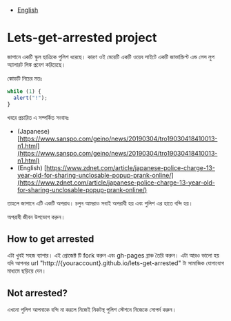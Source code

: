 - [English](README.md)

# Lets-get-arrested project

জাপানে একটি স্কুল ছাত্রিকে পুলিশ ধরেছে। কারণ ওই মেয়েটি একটি ওয়েব সাইটে একটি জাভাস্ক্রিপ্ট এন্ড লেস লুপ অ্যালারট লিঙ্ক প্রবেশ করিয়েছে।

কোডটি নিচের মতঃ

```js
while (1) {
  alert("!");
}
```

খবরে প্রচারিত এ সম্পর্কিত সংবাদঃ

- (Japanese) [https://www.sanspo.com/geino/news/20190304/tro19030418410013-n1.html](https://www.sanspo.com/geino/news/20190304/tro19030418410013-n1.html)
- (English) [https://www.zdnet.com/article/japanese-police-charge-13-year-old-for-sharing-unclosable-popup-prank-online/](https://www.zdnet.com/article/japanese-police-charge-13-year-old-for-sharing-unclosable-popup-prank-online/)

তাহলে জাপানে এটি একটি অপরাধ। চলুন আমরাও সবাই অপরাধী হয় এবং পুলিশ এর হাতে বন্দি হয়।

অপরাধী জীবন উপভোগ করুন।

## How to get arrested

এটা খুবই সহজ ব্যাপার। এই প্রোজেক্ট টি fork করুন এবং gh-pages ব্রাঞ্চ তৈরি করুন। এটা আরও ভালো হয় যদি আপনার url "http://{youraccount}.github.io/lets-get-arrested" টা সামাজিক যোগাযোগ মাধ্যমে ছড়িয়ে দেন।

## Not arrested?

এখনো পুলিশ আপনাকে বন্দি না করলে নিজেই নিকটস্থ পুলিশ স্টেশনে নিজেকে সোপর্দ করুন।
